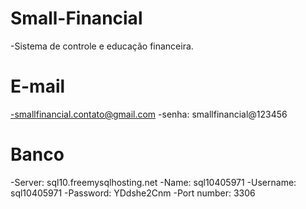 # Small-Financial
-Sistema de controle e educação financeira.

# E-mail
-smallfinancial.contato@gmail.com
-senha: smallfinancial@123456

# Banco
-Server: sql10.freemysqlhosting.net
-Name: sql10405971
-Username: sql10405971
-Password: YDdshe2Cnm
-Port number: 3306
